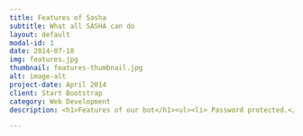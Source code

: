 ```yaml
---
title: Features of Sasha
subtitle: What all SASHA can do
layout: default
modal-id: 1
date: 2014-07-18
img: features.jpg
thumbnail: features-thumbnail.jpg
alt: image-alt
project-date: April 2014
client: Start Bootstrap
category: Web Development
description: <h1>Features of our bot</h1><ul><li> Password protected.</li><li> Can change password.</li><li> Informs the owners of chatbot for password change through E-Mail.</li><li> Asks the user for name and assigns the chat a particular name and creates a DataBase for the Same.</li><li> Can detect various commands like hi,hello etc and reply accordingly.</li><li> Can switch on/off fans lights etc via commands.</li><li> Logs the commands into a csv file for history reference.</li><li> If a device is On and someone inputs to on it, bot replies with message as it's already on and vice-versa.</li><li> It replies in an informative manner when someone ask it what can it do, etc.</li> <li> The code for Alexa integration is ready and we are waiting for the hardware to arrive.</li><li> It can tell us jokes.</li><li> It can tell us current news when typed the section of news required like sports news, etc both in written as well as audio format.</li><li> It can tell weather reports of over 500 cities of India when asked to "Tell weather of __City__", etc. </li></ul>

---
```

